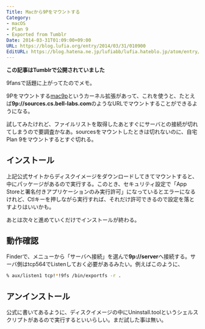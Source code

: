 ```yaml
---
Title: Macから9Pをマウントする
Category:
- macOS
- Plan 9
- Exported from Tumblr
Date: 2014-03-31T01:09:00+09:00
URL: https://blog.lufia.org/entry/2014/03/31/010900
EditURL: https://blog.hatena.ne.jp/lufiabb/lufia.hateblo.jp/atom/entry/26006613561569602
---
```


**この記事はTumblrで公開されていました**

9fansで話題に上がってたのでメモ。

9Pをマウントする[mac9p](https://code.google.com/p/mac9p/)というカーネル拡張があって、これを使うと、たとえば**9p://sources.cs.bell-labs.com**のようなURLでマウントすることができるようになる。

試してみたけれど、ファイルリストを取得したあとすぐにサーバとの接続が切れてしまうので要調査かなあ。sourcesをマウントしたときは切れないのに、自宅Plan 9をマウントするとすぐ切れる。

## インストール

上記公式サイトからディスクイメージをダウンロードしてきてマウントすると、中にパッケージがあるので実行する。このとき、セキュリティ設定で「App Storeと署名付きアプリケーションのみ実行許可」になっているとエラーになるけれど、Ctlキーを押しながら実行すれば、それだけ許可できるので設定を落とすよりはいいかも。

あとは次々と進めていくだけでインストールが終わる。

## 動作確認

Finderで、メニューから「サーバへ接続」を選んで**9p://server**へ接続する。サーバ側はtcp564でListenしておく必要があるみたい。例えばこのように、

```sh
% aux/listen1 tcp!*!9fs /bin/exportfs -r .
```

## アンインストール

公式に書いてあるように、ディスクイメージの中にUninstall.toolというシェルスクリプトがあるので実行するといいらしい。まだ試した事は無い。
